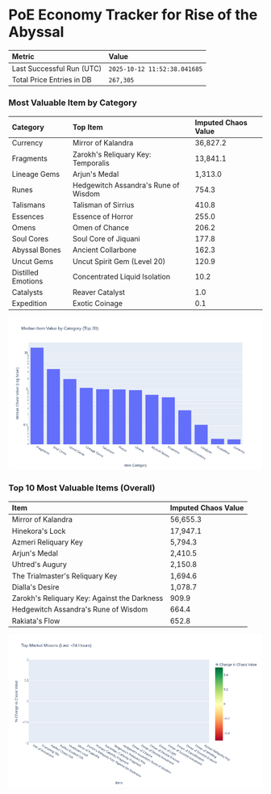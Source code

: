 # PoE Economy Tracker for Rise of the Abyssal

<!-- START_MAINTENANCE -->
| Metric | Value |
|:---|:---|
| Last Successful Run (UTC) | `2025-10-12 11:52:38.041685` |
| Total Price Entries in DB | `267,305` |

<!-- END_MAINTENANCE -->

<!-- START_DATAFRAME_DEBUG -->
<!-- END_DATAFRAME_DEBUG -->

<!-- START_CATEGORY_ANALYSIS -->
### Most Valuable Item by Category
| Category | Top Item | Imputed Chaos Value |
| :--- | :--- | :--- |
| Currency | Mirror of Kalandra | 36,827.2 |
| Fragments | Zarokh's Reliquary Key: Temporalis | 13,841.1 |
| Lineage Gems | Arjun's Medal | 1,313.0 |
| Runes | Hedgewitch Assandra's Rune of Wisdom | 754.3 |
| Talismans | Talisman of Sirrius | 410.8 |
| Essences | Essence of Horror | 255.0 |
| Omens | Omen of Chance | 206.2 |
| Soul Cores | Soul Core of Jiquani | 177.8 |
| Abyssal Bones | Ancient Collarbone | 162.3 |
| Uncut Gems | Uncut Spirit Gem (Level 20) | 120.9 |
| Distilled Emotions | Concentrated Liquid Isolation | 10.2 |
| Catalysts | Reaver Catalyst | 1.0 |
| Expedition | Exotic Coinage | 0.1 |


![Category Analysis Chart](charts/category_analysis.png)
<!-- END_ANALYSIS -->

<!-- START_ANALYSIS -->
### Top 10 Most Valuable Items (Overall)
| Item | Imputed Chaos Value |
| :--- | :--- |
| Mirror of Kalandra | 56,655.3 |
| Hinekora's Lock | 17,947.1 |
| Azmeri Reliquary Key | 5,794.3 |
| Arjun's Medal | 2,410.5 |
| Uhtred's Augury | 2,150.8 |
| The Trialmaster's Reliquary Key | 1,694.6 |
| Dialla's Desire | 1,078.7 |
| Zarokh's Reliquary Key: Against the Darkness | 909.9 |
| Hedgewitch Assandra's Rune of Wisdom | 664.4 |
| Rakiata's Flow | 652.8 |


![Market Movers Chart](charts/market_movers.png)
<!-- END_ANALYSIS -->
